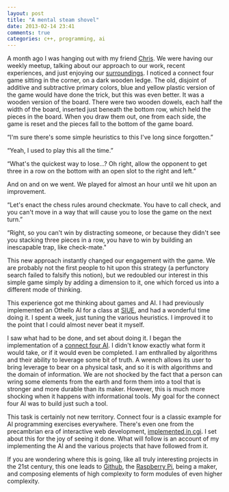 ```yaml
---
layout: post
title: "A mental steam shovel"
date: 2013-02-14 23:41
comments: true
categories: c++, programming, ai
---
```


A month ago I was hanging out with my friend [Chris][0]. We were having our weekly meetup, talking about our approach to our work, recent experiences, and just enjoying our [surroundings][1]. I noticed a connect four game sitting in the corner, on a dark wooden ledge. The old, disjoint of additive and subtractive primary colors, blue and yellow plastic version of the game would have done the trick, but this was even better. It was a wooden version of the board. There were two wooden dowels, each half the width of the board, inserted just beneath the bottom row, which held the pieces in the board. When you draw them out, one from each side, the game is reset and the pieces fall to the bottom of the game board.

“I'm sure there's some simple heuristics to this I've long since forgotten.”

“Yeah, I used to play this all the time.”

“What's the quickest way to lose...? Oh right, allow the opponent to get three in a row on the bottom with an open slot to the right and left.”

And on and on we went. We played for almost an hour until we hit upon an improvement. 

“Let's enact the chess rules around checkmate. You have to call check, and you can't move in a way that will cause you to lose the game on the next turn.”

“Right, so you can't win by distracting someone, or because they didn't see you stacking three pieces in a row, you have to win by building an inescapable trap, like check-mate." 

This new approach instantly changed our engagement with the game. We are probably not the first people to hit upon this strategy (a perfunctory search failed to falsify this notion), but we redoubled our interest in this simple game simply by adding a dimension to it, one which forced us into a different mode of thinking.

This experience got me thinking about games and AI. I had previously implemented an Othello AI for a class at [SIUE][2], and had a wonderful time doing it. I spent a week, just tuning the various heuristics.  I improved it to the point that I could almost never beat it myself.

I saw what had to be done, and set about doing it. I began the implementation of a [connect four AI][3]. I didn't know exactly what form it would take, or if it would even be completed. I am enthralled by algorithms and their ability to leverage some bit of truth. A wrench allows its user to bring leverage to bear on a physical task, and so it is with algorithms and the domain of information. We are not shocked by the fact that a person can wring some elements from the earth and form them into a tool that is stronger and more durable than its maker. However, this is much more shocking when it happens with informational tools. My goal for the connect four AI was to build just such a tool. 

This task is certainly not new territory. Connect four is a classic example for AI programming exercises everywhere. There's even one from the precambrian era of interactive web development, [implemented in cgi][4]. I set about this for the joy of seeing it done. What will follow is an account of my implementing the AI and the various projects that have followed from it.

If you are wondering where this is going, like all truly interesting projects in the 21st century, this one leads to [Github][3], the [Raspberry Pi][5], being a maker, and composing elements of high complexity to form modules of even higher complexity.

[0]: http://excid3.com "excid3.com"
[1]: http://www.thecivillifebrewingcompany.com/TheCivilLife/Welcome.html "civil life brewing company"
[2]: http://www.cs.siue.edu/ "cs.siue.edu"
[3]: https://github.com/arrogantrobot/connect_four "connect four github repo"
[4]: http://www.pomakis.com/c4/online/c4.cgi "n in a row"
[5]: http://www.raspberrypi.org/ "raspberry pi"
